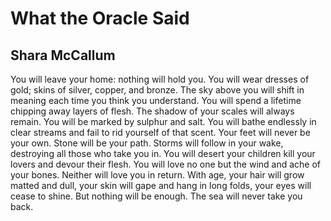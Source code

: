 # What the Oracle Said
## Shara McCallum
You will leave your home:
nothing will hold you.
You will wear dresses of gold; skins
of silver, copper, and bronze.
The sky above you will shift in meaning
each time you think you understand.
You will spend a lifetime chipping away layers
of flesh. The shadow of your scales
will always remain. You will be marked
by sulphur and salt.
You will bathe endlessly in clear streams and fail
to rid yourself of that scent.
Your feet will never be your own.
Stone will be your path.
Storms will follow in your wake,
destroying all those who take you in.
You will desert your children
kill your lovers and devour their flesh.
You will love no one
but the wind and ache of your bones.
Neither will love you in return.
With age, your hair will grow matted and dull,
your skin will gape and hang in long folds,
your eyes will cease to shine.
But nothing will be enough.
The sea will never take you back.
